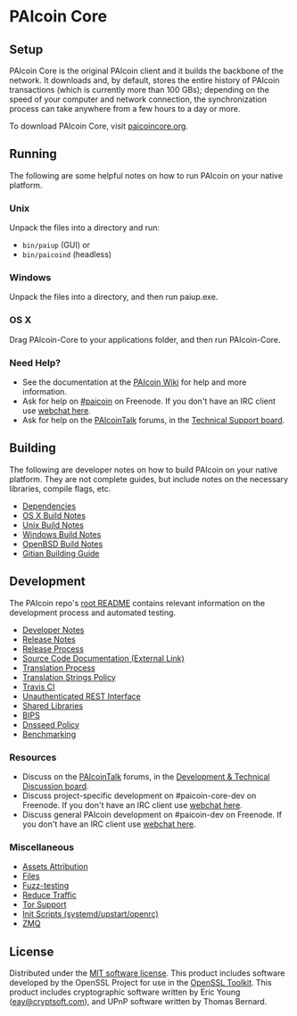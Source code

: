 PAIcoin Core
=============

Setup
---------------------
PAIcoin Core is the original PAIcoin client and it builds the backbone of the network. It downloads and, by default, stores the entire history of PAIcoin transactions (which is currently more than 100 GBs); depending on the speed of your computer and network connection, the synchronization process can take anywhere from a few hours to a day or more.

To download PAIcoin Core, visit [paicoincore.org](https://paicoincore.org/en/releases/).

Running
---------------------
The following are some helpful notes on how to run PAIcoin on your native platform.

### Unix

Unpack the files into a directory and run:

- `bin/paiup` (GUI) or
- `bin/paicoind` (headless)

### Windows

Unpack the files into a directory, and then run paiup.exe.

### OS X

Drag PAIcoin-Core to your applications folder, and then run PAIcoin-Core.

### Need Help?

* See the documentation at the [PAIcoin Wiki](https://en.paicoin.it/wiki/Main_Page)
for help and more information.
* Ask for help on [#paicoin](http://webchat.freenode.net?channels=paicoin) on Freenode. If you don't have an IRC client use [webchat here](http://webchat.freenode.net?channels=paicoin).
* Ask for help on the [PAIcoinTalk](https://paicointalk.org/) forums, in the [Technical Support board](https://paicointalk.org/index.php?board=4.0).

Building
---------------------
The following are developer notes on how to build PAIcoin on your native platform. They are not complete guides, but include notes on the necessary libraries, compile flags, etc.

- [Dependencies](dependencies.md)
- [OS X Build Notes](build-osx.md)
- [Unix Build Notes](build-unix.md)
- [Windows Build Notes](build-windows.md)
- [OpenBSD Build Notes](build-openbsd.md)
- [Gitian Building Guide](gitian-building.md)

Development
---------------------
The PAIcoin repo's [root README](/README.md) contains relevant information on the development process and automated testing.

- [Developer Notes](developer-notes.md)
- [Release Notes](release-notes.md)
- [Release Process](release-process.md)
- [Source Code Documentation (External Link)](https://dev.visucore.com/paicoin/doxygen/)
- [Translation Process](translation_process.md)
- [Translation Strings Policy](translation_strings_policy.md)
- [Travis CI](travis-ci.md)
- [Unauthenticated REST Interface](REST-interface.md)
- [Shared Libraries](shared-libraries.md)
- [BIPS](bips.md)
- [Dnsseed Policy](dnsseed-policy.md)
- [Benchmarking](benchmarking.md)

### Resources
* Discuss on the [PAIcoinTalk](https://paicointalk.org/) forums, in the [Development & Technical Discussion board](https://paicointalk.org/index.php?board=6.0).
* Discuss project-specific development on #paicoin-core-dev on Freenode. If you don't have an IRC client use [webchat here](http://webchat.freenode.net/?channels=paicoin-core-dev).
* Discuss general PAIcoin development on #paicoin-dev on Freenode. If you don't have an IRC client use [webchat here](http://webchat.freenode.net/?channels=paicoin-dev).

### Miscellaneous
- [Assets Attribution](assets-attribution.md)
- [Files](files.md)
- [Fuzz-testing](fuzzing.md)
- [Reduce Traffic](reduce-traffic.md)
- [Tor Support](tor.md)
- [Init Scripts (systemd/upstart/openrc)](init.md)
- [ZMQ](zmq.md)

License
---------------------
Distributed under the [MIT software license](/COPYING).
This product includes software developed by the OpenSSL Project for use in the [OpenSSL Toolkit](https://www.openssl.org/). This product includes
cryptographic software written by Eric Young ([eay@cryptsoft.com](mailto:eay@cryptsoft.com)), and UPnP software written by Thomas Bernard.
